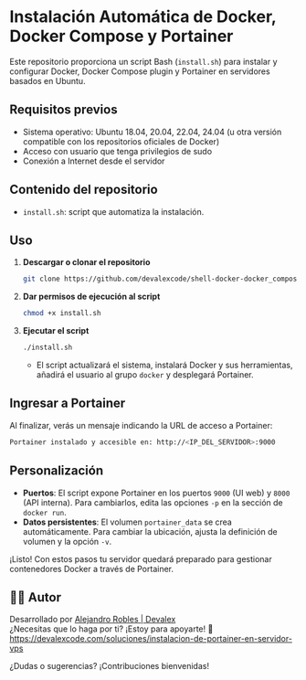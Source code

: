 # Instalación Automática de Docker, Docker Compose y Portainer

Este repositorio proporciona un script Bash (`install.sh`) para instalar y configurar Docker, Docker Compose plugin y Portainer en servidores basados en Ubuntu.

## Requisitos previos

- Sistema operativo: Ubuntu 18.04, 20.04, 22.04, 24.04 (u otra versión compatible con los repositorios oficiales de Docker)
- Acceso con usuario que tenga privilegios de sudo
- Conexión a Internet desde el servidor

## Contenido del repositorio

- `install.sh`: script que automatiza la instalación.

## Uso

1. **Descargar o clonar el repositorio**

   ```bash
   git clone https://github.com/devalexcode/shell-docker-docker_compose-portainer.git && cd shell-docker-docker_compose-portainer
   ```

2. **Dar permisos de ejecución al script**

   ```bash
   chmod +x install.sh
   ```

3. **Ejecutar el script**

   ```bash
   ./install.sh
   ```

   - El script actualizará el sistema, instalará Docker y sus herramientas, añadirá el usuario al grupo `docker` y desplegará Portainer.

## Ingresar a Portainer

Al finalizar, verás un mensaje indicando la URL de acceso a Portainer:

```bash
Portainer instalado y accesible en: http://<IP_DEL_SERVIDOR>:9000
```

## Personalización

- **Puertos**: El script expone Portainer en los puertos `9000` (UI web) y `8000` (API interna). Para cambiarlos, edita las opciones `-p` en la sección de `docker run`.
- **Datos persistentes**: El volumen `portainer_data` se crea automáticamente. Para cambiar la ubicación, ajusta la definición de volumen y la opción `-v`.

¡Listo! Con estos pasos tu servidor quedará preparado para gestionar contenedores Docker a través de Portainer.

## 👨‍💻 Autor

Desarrollado por [Alejandro Robles | Devalex ](http://devalexcode.com)  
¿Necesitas que lo haga por ti? ¡Estoy para apoyarte! 🤝 https://devalexcode.com/soluciones/instalacion-de-portainer-en-servidor-vps

¿Dudas o sugerencias? ¡Contribuciones bienvenidas!

